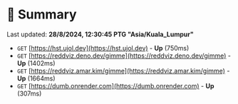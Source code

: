 # 📖 Summary
Last updated: **28/8/2024, 12:30:45 PTG "Asia/Kuala_Lumpur"**

- `GET` [https://hst.ujol.dev](https://hst.ujol.dev) - **Up** (750ms)
- `GET` [https://reddviz.deno.dev/gimme](https://reddviz.deno.dev/gimme) - **Up** (1402ms)
- `GET` [https://reddviz.amar.kim/gimme](https://reddviz.amar.kim/gimme) - **Up** (1664ms)
- `GET` [https://dumb.onrender.com](https://dumb.onrender.com) - **Up** (307ms)
